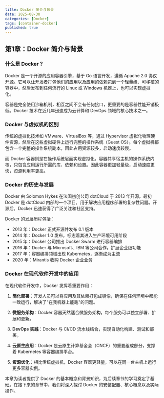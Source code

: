 ```yaml
---
title: Docker 简介与背景
date: 2025-08-30
categories: [Docker]
tags: [container-docker]
published: true
---
```


## 第1章：Docker 简介与背景

### 什么是 Docker？

Docker 是一个开源的应用容器引擎，基于 Go 语言开发，遵循 Apache 2.0 协议开源。它可以让开发者打包他们的应用以及应用的依赖包到一个轻量级、可移植的容器中，然后发布到任何流行的 Linux 或 Windows 机器上，也可以实现虚拟化。

容器是完全使用沙箱机制，相互之间不会有任何接口，更重要的是容器性能开销极低。Docker 技术在近几年迅速成为云计算和 DevOps 领域的核心技术之一。

### Docker 与虚拟机的区别

传统的虚拟化技术如 VMware、VirtualBox 等，通过 Hypervisor 虚拟化物理硬件资源，然后在这些虚拟硬件上运行完整的操作系统（Guest OS）。每个虚拟机都包含一个完整的操作系统副本，因此占用资源较多，启动速度较慢。

而 Docker 容器则是在操作系统层面实现虚拟化，容器共享宿主机的操作系统内核，只包含应用运行所需的库、依赖和设置。因此容器更加轻量级，启动速度更快，资源利用率更高。

### Docker 的历史与发展

Docker 由 Solomon Hykes 在法国初创公司 dotCloud 于 2013 年开源。最初 Docker 是 dotCloud 内部的一个项目，用于解决应用程序部署的复杂性问题。开源后，Docker 迅速获得了广泛关注和社区支持。

Docker 的发展历程包括：
- 2013 年：Docker 正式开源并发布 0.1 版本
- 2014 年：Docker 1.0 发布，标志着其进入生产环境可用阶段
- 2015 年：Docker 公司推出 Docker Swarm 进行容器编排
- 2016 年：Docker 与 Microsoft、IBM 等公司合作，扩展企业级功能
- 2017 年：容器编排领域出现 Kubernetes，逐渐成为主流
- 2020 年：Mirantis 收购 Docker 企业业务

### Docker 在现代软件开发中的应用

在现代软件开发中，Docker 发挥着重要作用：

1. **简化部署**：开发人员可以将应用及其依赖打包成镜像，确保在任何环境中都能一致运行，解决了"在我机器上能跑"的问题。

2. **微服务架构**：Docker 容器天然适合微服务架构，每个服务可以独立部署、扩展和更新。

3. **DevOps 实践**：Docker 与 CI/CD 流水线结合，实现自动化构建、测试和部署。

4. **云原生应用**：Docker 是云原生计算基金会（CNCF）的重要组成部分，支撑着 Kubernetes 等容器编排平台。

5. **资源优化**：相比传统虚拟机，Docker 容器更轻量，可以在同一台主机上运行更多容器实例。

本章为读者提供了 Docker 的基本概念和背景知识，为后续章节的学习奠定了基础。在接下来的章节中，我们将深入探讨 Docker 的安装配置、核心概念以及实际操作。